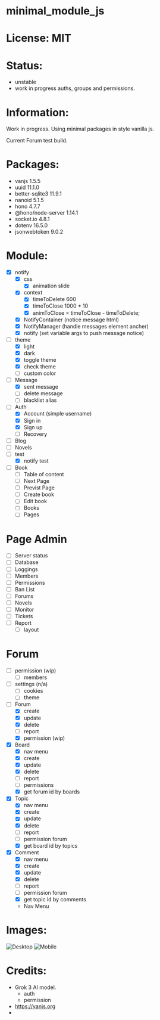 # minimal_module_js

# License: MIT

# Status:
- unstable
- work in progress auths, groups and permissions.

# Information:
  Work in progress. Using minimal packages in style vanilla js.

  Current Forum test build.

# Packages:
- vanjs 1.5.5
- uuid 11.1.0
- better-sqlite3 11.9.1
- nanoid 5.1.5
- hono 4.7.7
- @hono/node-server 1.14.1
- socket.io 4.8.1
- dotenv 16.5.0
- jsonwebtoken 9.0.2

# Module:
- [x] notify
  - [x] css
    - [x] animation slide
  - [x] context
    - [x] timeToDelete 600
    - [x] timeToClose 1000 * 10
    - [x] animToClose = timeToClose - timeToDelete;
  - [x] NotifyContainer (notice message html)
  - [x] NotifyManager (handle messages element ancher)
  - [x] notify (set variable args to push message notice)

- [ ] theme
  - [x] light
  - [x] dark
  - [x] toggle theme
  - [x] check theme
  - [ ] custom color
- [ ] Message
  - [x] sent message
  - [ ] delete message
  - [ ] blacklist alias
- [ ] Auth
  - [x] Account (simple username)
  - [x] Sign in
  - [x] Sign up
  - [ ] Recovery
- [ ] Blog
- [ ] Novels
- [ ] test
  - [x] notify test
- [ ] Book
    - [ ] Table of content
    - [ ] Next Page
    - [ ] Previst Page
    - [ ] Create book
    - [ ] Edit book
    - [ ] Books
    - [ ] Pages

# Page Admin
- [ ] Server status
- [ ] Database
- [ ] Loggings
- [ ] Members
- [ ] Permissions
- [ ] Ban List
- [ ] Forums
- [ ] Novels
- [ ] Monitor
- [ ] Tickets
- [ ] Report
  - [ ] layout

# Forum 
- [ ] permission (wip)
    - [ ] members
- [ ] settings (n/a)
    - [ ] cookies
    - [ ] theme
- [ ] Forum
    - [x] create
    - [x] update
    - [x] delete
    - [ ] report
    - [x] permission (wip)
- [x] Board
    - [x] nav menu
    - [x] create
    - [x] update
    - [x] delete
    - [ ] report
    - [ ] permissions
    - [x] get forum id by boards
- [x] Topic
    - [x] nav menu
    - [x] create
    - [x] update
    - [x] delete
    - [ ] report
    - [ ] permission forum
    - [x] get board id by topics
- [x] Comment
    - [x] nav menu
    - [x] create
    - [x] update
    - [x] delete
    - [ ] report
    - [ ] permission forum
    - [x] get topic id by comments
  - Nav Menu

# Images:

![Desktop](screenshots/basic_modulejs01.png)
![Mobile](screenshots/basic_modulejs02.png)

# Credits:
 * Grok 3 AI model.
    * auth
    * permission
 * https://vanjs.org
 * 

